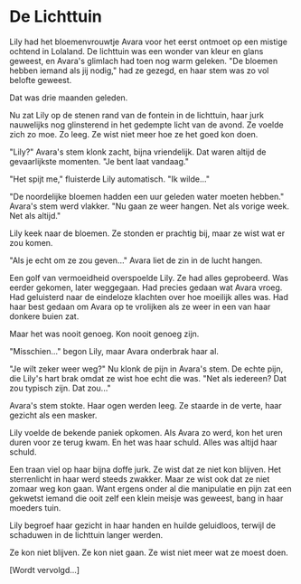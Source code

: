 # De Lichttuin


Lily had het bloemenvrouwtje Avara voor het eerst ontmoet op een mistige ochtend in Lolaland. De lichttuin was een wonder van kleur en glans geweest, en Avara's glimlach had toen nog warm geleken. "De bloemen hebben iemand als jij nodig," had ze gezegd, en haar stem was zo vol belofte geweest.

Dat was drie maanden geleden.

Nu zat Lily op de stenen rand van de fontein in de lichttuin, haar jurk nauwelijks nog glinsterend in het gedempte licht van de avond. Ze voelde zich zo moe. Zo leeg. Ze wist niet meer hoe ze het goed kon doen.

"Lily?" Avara's stem klonk zacht, bijna vriendelijk. Dat waren altijd de gevaarlijkste momenten. "Je bent laat vandaag."

"Het spijt me," fluisterde Lily automatisch. "Ik wilde..."

"De noordelijke bloemen hadden een uur geleden water moeten hebben." Avara's stem werd vlakker. "Nu gaan ze weer hangen. Net als vorige week. Net als altijd."

Lily keek naar de bloemen. Ze stonden er prachtig bij, maar ze wist wat er zou komen.

"Als je echt om ze zou geven..." Avara liet de zin in de lucht hangen.

Een golf van vermoeidheid overspoelde Lily. Ze had alles geprobeerd. Was eerder gekomen, later weggegaan. Had precies gedaan wat Avara vroeg. Had geluisterd naar de eindeloze klachten over hoe moeilijk alles was. Had haar best gedaan om Avara op te vrolijken als ze weer in een van haar donkere buien zat.

Maar het was nooit genoeg. Kon nooit genoeg zijn.

"Misschien..." begon Lily, maar Avara onderbrak haar al.

"Je wilt zeker weer weg?" Nu klonk de pijn in Avara's stem. De echte pijn, die Lily's hart brak omdat ze wist hoe echt die was. "Net als iedereen? Dat zou typisch zijn. Dat zou..."

Avara's stem stokte. Haar ogen werden leeg. Ze staarde in de verte, haar gezicht als een masker.

Lily voelde de bekende paniek opkomen. Als Avara zo werd, kon het uren duren voor ze terug kwam. En het was haar schuld. Alles was altijd haar schuld.

Een traan viel op haar bijna doffe jurk. Ze wist dat ze niet kon blijven. Het sterrenlicht in haar werd steeds zwakker. Maar ze wist ook dat ze niet zomaar weg kon gaan. Want ergens onder al die manipulatie en pijn zat een gekwetst iemand die ooit zelf een klein meisje was geweest, bang in haar moeders tuin.

Lily begroef haar gezicht in haar handen en huilde geluidloos, terwijl de schaduwen in de lichttuin langer werden.

Ze kon niet blijven.
Ze kon niet gaan.
Ze wist niet meer wat ze moest doen.

[Wordt vervolgd...]